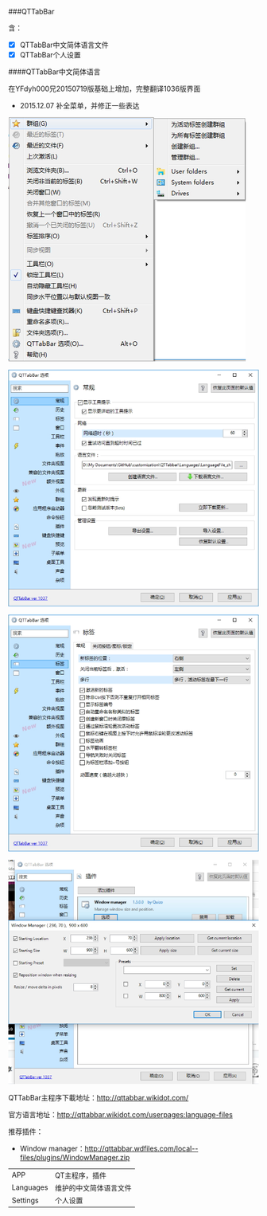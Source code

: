 ###QTTabBar

含：

- [x] QTTabBar中文简体语言文件
- [x] QTTabBar个人设置

####QTTabBar中文简体语言

在YFdyh000兄20150719版基础上增加，完整翻译1036版界面

- 2015.12.07 补全菜单，并修正一些表达

![](img/qt-1.jpg)

![](img/qt-2.jpg)

![](img/qt-3.jpg)

![](img/qt-4.jpg)

QTTabBar主程序下載地址：http://qttabbar.wikidot.com/

官方语言地址：http://qttabbar.wikidot.com/userpages:language-files

推荐插件：

- Window manager：http://qttabbar.wdfiles.com/local--files/plugins/WindowManager.zip

| | |
| :--- | :--- |
| APP | QT主程序，插件 |
| Languages | 维护的中文简体语言文件 |
| Settings| 个人设置 |
